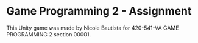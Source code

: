 # Game Programming 2 - Assignment

This Unity game was made by Nicole Bautista for 420-541-VA GAME PROGRAMMING 2 section 00001.
